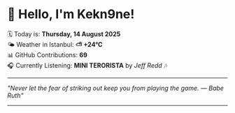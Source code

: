 # 👋 Hello, I'm Kekn9ne!

🗓️ Today is: **Thursday, 14 August 2025**  
🌤️ Weather in Istanbul: **⛅️  +24°C**  
📊 GitHub Contributions: **69**  
🎧 Currently Listening: **MINI TERORISTA** by *Jeff Redd* 🎶

---

_"Never let the fear of striking out keep you from playing the game. — *Babe Ruth*"_

---

